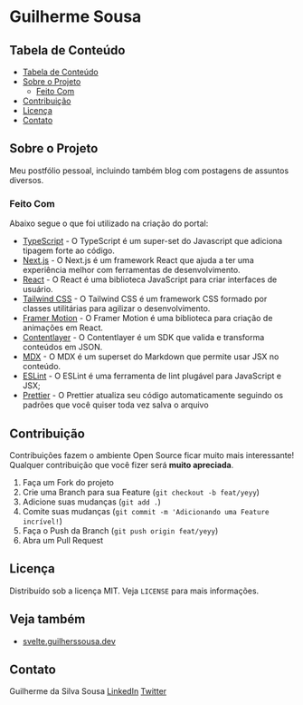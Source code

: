 # Guilherme Sousa

<!-- TABLE OF CONTENTS -->

## Tabela de Conteúdo

- [Tabela de Conteúdo](#tabela-de-conte%C3%BAdo)
- [Sobre o Projeto](#sobre-o-projeto)
  - [Feito Com](#feito-com)
- [Contribuição](#contribui%C3%A7%C3%A3o)
- [Licença](#licen%C3%A7a)
- [Contato](#contato)

<!-- ABOUT THE PROJECT -->

## Sobre o Projeto

Meu postfólio pessoal, incluindo também blog com postagens de assuntos diversos.

### Feito Com

Abaixo segue o que foi utilizado na criação do portal:

- [TypeScript](https://www.typescriptlang.org/) - O TypeScript é um super-set do Javascript que adiciona tipagem forte ao código.
- [Next.js](https://nextjs.org/) - O Next.js é um framework React que ajuda a ter uma experiência melhor com ferramentas de desenvolvimento.
- [React](https://pt-br.reactjs.org/) - O React é uma biblioteca JavaScript para criar interfaces de usuário.
- [Tailwind CSS](https://tailwindcss.com/) - O Tailwind CSS é um framework CSS formado por classes utilitárias para agilizar o desenvolvimento.
- [Framer Motion](https://www.framer.com/motion/) - O Framer Motion é uma biblioteca para criação de animações em React.
- [Contentlayer](https://www.framer.com/motion/) - O Contentlayer é um SDK que valida e transforma conteúdos em JSON.
- [MDX](https://mdxjs.com/) - O MDX é um superset do Markdown que permite usar JSX no conteúdo.
- [ESLint](https://eslint.org/) - O ESLint é uma ferramenta de lint plugável para JavaScript e JSX;
- [Prettier](https://prettier.io/) - O Prettier atualiza seu código automaticamente seguindo os padrões que você quiser toda vez salva o arquivo

<!-- CONTRIBUTING -->

## Contribuição

Contribuições fazem o ambiente Open Source ficar muito mais interessante! Qualquer contribuição que você fizer será **muito apreciada**.

1. Faça um Fork do projeto
2. Crie uma Branch para sua Feature (`git checkout -b feat/yeyy`)
3. Adicione suas mudanças (`git add .`)
4. Comite suas mudanças (`git commit -m 'Adicionando uma Feature incrível!`)
5. Faça o Push da Branch (`git push origin feat/yeyy`)
6. Abra um Pull Request

<!-- LICENSE -->

## Licença

Distribuído sob a licença MIT. Veja `LICENSE` para mais informações.

<!-- SEE ALSO -->

## Veja também

- [svelte.guilherssousa.dev](https://svelte.guilherssousa.dev/)

<!-- CONTACT -->

## Contato

Guilherme da Silva Sousa
[LinkedIn](https://linkedin.com/in/guilhermedasilvasousa)
[Twitter](https://twitter.com/krteazy)
